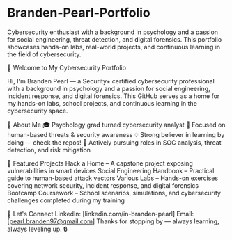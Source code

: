 # Branden-Pearl-Portfolio
Cybersecurity enthusiast with a background in psychology and a passion for social engineering, threat detection, and digital forensics. This portfolio showcases hands-on labs, real-world projects, and continuous learning in the field of cybersecurity.

👋 Welcome to My Cybersecurity Portfolio

Hi, I'm Branden Pearl — a Security+ certified cybersecurity professional with a background in psychology and a passion for social engineering, incident response, and digital forensics. This GitHub serves as a home for my hands-on labs, school projects, and continuous learning in the cybersecurity space.

🔐 About Me
🎓 Psychology grad turned cybersecurity analyst
🧠 Focused on human-based threats & security awareness
💡 Strong believer in learning by doing — check the repos!
🎯 Actively pursuing roles in SOC analysis, threat detection, and risk mitigation

📂 Featured Projects
Hack a Home – A capstone project exposing vulnerabilities in smart devices
Social Engineering Handbook – Practical guide to human-based attack vectors
Various Labs – Hands-on exercises covering network security, incident response, and digital forensics
Bootcamp Coursework – School scenarios, simulations, and cybersecurity challenges completed during my training

🚀 Let's Connect
LinkedIn: [linkedin.com/in-branden-pearl]
Email: [pearl.branden97@gmail.com]
Thanks for stopping by — always learning, always leveling up. 🔒
